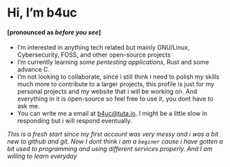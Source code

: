 # Hi, I’m b4uc
#### [pronounced as *before you see*]
- I’m interested in anything tech related but mainly GNU/Linux, Cybersecurity, FOSS, and other open-source projects
- I’m currently learning *some pentesting applications*, Rust and some advance C.
- I’m not looking to collaborate, since i still think i need to polish my skills much more to contribute to a larger projects, this profile is just for my personal projects and my website that i will be working on. And everything in it is open-source so feel free to use it, you dont have to ask me.
- You can write me a email at b4uc@tuta.io. I might be a little slow in responding but i will respond eventually.

*This is a fresh start since my first account was very messy and i was a bit new to github and git. Now I dont think i am a ```beginer``` cause i have gotten a bit used to programming and using different services properly. And I am willing to learn everyday*

<!---
iamb4uc/iamb4uc is a ✨ special ✨ repository because its `README.md` (this file) appears on your GitHub profile.
You can click the Preview link to take a look at your changes.
--->

